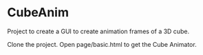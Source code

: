 CubeAnim
========

Project to create a GUI to create animation frames of a 3D cube.

Clone the project. Open page/basic.html to get the Cube Animator.
